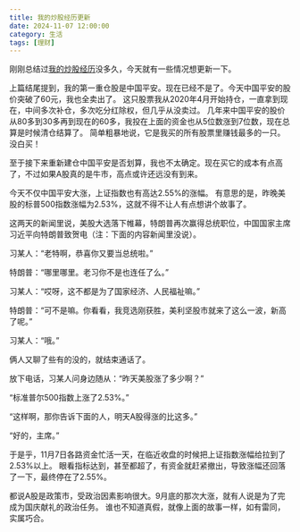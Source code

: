 ```yaml
---
title: 我的炒股经历更新
date: 2024-11-07 12:00:00
category: 生活
tags: [理财]
---
```


刚刚总结过[我的炒股经历](/posts/my-stock-investment)没多久，今天就有一些情况想更新一下。

<!--more-->

上篇结尾提到，我的第一重仓股是中国平安。现在已经不是了。今天中国平安的股价突破了60元，我也全卖出了。
这只股票我从2020年4月开始持仓，一直拿到现在，中间多次补仓，多次吃分红除权，但几乎从没卖过。
几年来中国平安的股价从80多到30多再到现在的60多，我投在上面的资金也从5位数涨到7位数，现在总算是时候清仓结算了。
简单粗暴地说，它是我买的所有股票里赚钱最多的一只。没白买！

至于接下来重新建仓中国平安是否划算，我也不太确定。现在买它的成本有点高了，不过如果A股真的是牛市，高点或许还远没有到来。

今天不仅中国平安大涨，上证指数也有高达2.55%的涨幅。
有意思的是，昨晚美股的标普500指数涨幅为2.53%，这就不得不让人有点想讲个故事了。

这两天的新闻里说，美股大选落下帷幕，特朗普再次赢得总统职位，中国国家主席习近平向特朗普致贺电（注：下面的内容新闻里没说）。

习某人：“老特啊，恭喜你又要当总统啦。”

特朗普：“哪里哪里。老习你不是也连任了么。”

习某人：“哎呀，这不都是为了国家经济、人民福祉嘛。”

特朗普：“可不是嘛。你看看，我竞选刚获胜，美利坚股市就来了这么一波，新高了呢。”

习某人：“哦。”

俩人又聊了些有的没的，就结束通话了。

放下电话，习某人问身边随从：“昨天美股涨了多少啊？”

“标准普尔500指数上涨了2.53%。”

“这样啊，那你告诉下面的人，明天A股得涨的比这多。”

“好的，主席。”

于是乎，11月7日各路资金忙活一天，在临近收盘的时候把上证指数涨幅给拉到了2.53%以上。
眼看指标达到，甚至都超了，有资金就赶紧撤出，导致涨幅还回落了一下，最终停在了2.55%。

都说A股是政策市，受政治因素影响很大。9月底的那次大涨，就有人说是为了完成为国庆献礼的政治任务。
谁也不知道真假，就像上面的故事一样，如有雷同，实属巧合。

